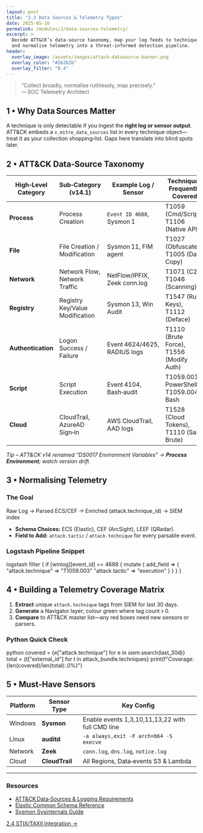 ```yaml
---
layout: post
title: "2.3 Data Sources & Telemetry Types"
date: 2025-05-16
permalink: /modules/2/data-sources-telemetry/
excerpt: >
  Decode ATT&CK’s data‑source taxonomy, map your log feeds to technique coverage,
  and normalise telemetry into a threat‑informed detection pipeline.
header:
  overlay_image: /assets/images/attack-datasource-banner.png
  overlay_color: "#2b2b2b"
  overlay_filter: "0.4"
---
```


> “Collect broadly, normalise ruthlessly, map precisely.”  
> — SOC Telemetry Architect

## 1 • Why Data Sources Matter

A technique is only detectable if you ingest the **right log or sensor output**.  
ATT&CK embeds a `x_mitre_data_sources` list in every technique object—treat it as
your collection shopping‑list. Gaps here translate into blind spots later.

## 2 • ATT&CK Data‑Source Taxonomy

| High‑Level Category | Sub‑Category (v14.1)              | Example Log / Sensor           | Techniques Frequently Covered      |
|---------------------|------------------------------------|--------------------------------|------------------------------------|
| **Process**         | Process Creation                   | <code>Event ID 4688</code>, Sysmon 1 | T1059 (Cmd/Script), T1106 (Native API) |
| **File**            | File Creation / Modification       | Sysmon 11, FIM agent           | T1027 (Obfuscate), T1005 (Data Copy) |
| **Network**         | Network Flow, Network Traffic      | NetFlow/IPFIX, Zeek conn.log   | T1071 (C2), T1046 (Scanning)        |
| **Registry**        | Registry Key/Value Modification    | Sysmon 13, Win Audit           | T1547 (Run Keys), T1112 (Deface)    |
| **Authentication**  | Logon Success / Failure            | Event 4624/4625, RADIUS logs   | T1110 (Brute Force), T1556 (Modify Auth) |
| **Script**          | Script Execution                   | Event 4104, Bash‑audit         | T1059.001 PowerShell, T1059.004 Bash |
| **Cloud**           | CloudTrail, AzureAD Sign‑in        | AWS CloudTrail, AAD logs       | T1528 (Cloud Tokens), T1110 (SaaS Brute) |

*Tip – ATT&CK v14 renamed “DS0017 Environment Variables” → **Process Environment**; watch version drift.*

## 3 • Normalising Telemetry

### The Goal


Raw Log → Parsed ECS/CEF → Enriched (attack.technique_id) → SIEM index


- **Schema Choices:** ECS (Elastic), CEF (ArcSight), LEEF (QRadar).  
- **Field to Add:** `attack.tactic` / `attack.technique` for every parsable event.

### Logstash Pipeline Snippet

logstash
filter {
  if [winlog][event_id] == 4688 {
    mutate {
      add_field => {
        "attack.technique" => "T1059.003"
        "attack.tactic"    => "execution"
      }
    }
  }
}


## 4 • Building a Telemetry Coverage Matrix

1. **Extract** unique `attack.technique` tags from SIEM for last 30 days.  
2. **Generate** a Navigator layer; colour green where tag count > 0.  
3. **Compare** to ATT&CK master list—any red boxes need new sensors or parsers.

### Python Quick Check

python
covered = {e["attack.technique"] for e in siem.search(last_30d)}
total   = {t["external_id"] for t in attack_bundle.techniques}
print(f"Coverage: {len(covered)/len(total):.0%}")


## 5 • Must‑Have Sensors

| Platform | Sensor Type           | Key Config                                |
|----------|-----------------------|-------------------------------------------|
| Windows  | **Sysmon**            | Enable events 1,3,10,11,13,22 with full CMD line |
| Linux    | **auditd**            | <code>-a always,exit -F arch=b64 -S execve</code> |
| Network  | **Zeek**              | `conn.log`, `dns.log`, `notice.log`       |
| Cloud    | **CloudTrail**        | All Regions, Data‑events S3 & Lambda      |

---

<div class="post-resources container">
  <h3>Resources</h3>
  <ul>
    <li><a href="https://attack.mitre.org/docs/Data-Sources-and-Logging-Requirements.pdf" target="_blank">ATT&CK Data‑Sources &amp; Logging Requirements</a></li>
    <li><a href="https://www.elastic.co/guide/en/ecs/current/ecs-field-reference.html" target="_blank">Elastic Common Schema Reference</a></li>
    <li><a href="https://learn.microsoft.com/sysinternals/downloads/sysmon" target="_blank">Sysmon Sysinternals Guide</a></li>
  </ul>
</div>

<a href="{{ site.baseurl }}/modules/2/stix-taxii-integration/" class="next-link">2.4 STIX/TAXII Integration →</a>